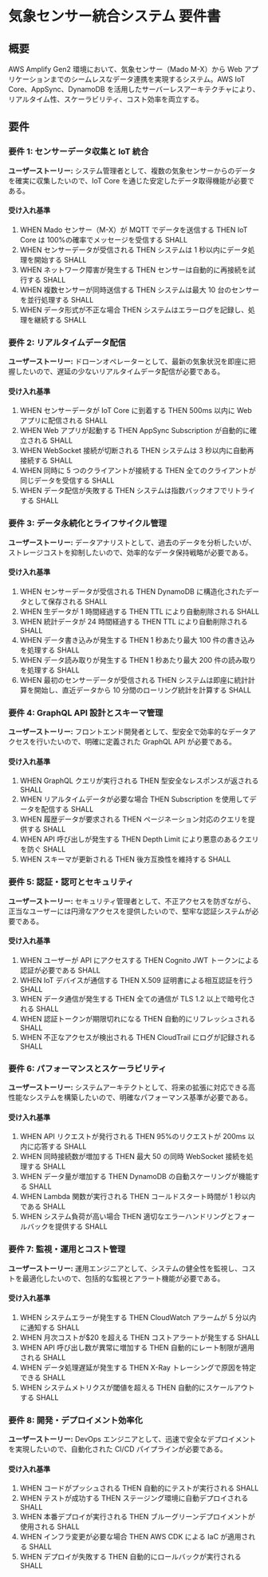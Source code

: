# 気象センサー統合システム 要件書

## 概要

AWS Amplify Gen2 環境において、気象センサー（Mado M-X）から Web アプリケーションまでのシームレスなデータ連携を実現するシステム。AWS IoT Core、AppSync、DynamoDB を活用したサーバーレスアーキテクチャにより、リアルタイム性、スケーラビリティ、コスト効率を両立する。

## 要件

### 要件 1: センサーデータ収集と IoT 統合

**ユーザーストーリー:** システム管理者として、複数の気象センサーからのデータを確実に収集したいので、IoT Core を通じた安定したデータ取得機能が必要である。

#### 受け入れ基準

1. WHEN Mado センサー（M-X）が MQTT でデータを送信する THEN IoT Core は 100%の確率でメッセージを受信する SHALL
2. WHEN センサーデータが受信される THEN システムは 1 秒以内にデータ処理を開始する SHALL
3. WHEN ネットワーク障害が発生する THEN センサーは自動的に再接続を試行する SHALL
4. WHEN 複数センサーが同時送信する THEN システムは最大 10 台のセンサーを並行処理する SHALL
5. WHEN データ形式が不正な場合 THEN システムはエラーログを記録し、処理を継続する SHALL

### 要件 2: リアルタイムデータ配信

**ユーザーストーリー:** ドローンオペレーターとして、最新の気象状況を即座に把握したいので、遅延の少ないリアルタイムデータ配信が必要である。

#### 受け入れ基準

1. WHEN センサーデータが IoT Core に到着する THEN 500ms 以内に Web アプリに配信される SHALL
2. WHEN Web アプリが起動する THEN AppSync Subscription が自動的に確立される SHALL
3. WHEN WebSocket 接続が切断される THEN システムは 3 秒以内に自動再接続する SHALL
4. WHEN 同時に 5 つのクライアントが接続する THEN 全てのクライアントが同じデータを受信する SHALL
5. WHEN データ配信が失敗する THEN システムは指数バックオフでリトライする SHALL

### 要件 3: データ永続化とライフサイクル管理

**ユーザーストーリー:** データアナリストとして、過去のデータを分析したいが、ストレージコストを抑制したいので、効率的なデータ保持戦略が必要である。

#### 受け入れ基準

1. WHEN センサーデータが受信される THEN DynamoDB に構造化されたデータとして保存される SHALL
2. WHEN 生データが 1 時間経過する THEN TTL により自動削除される SHALL
3. WHEN 統計データが 24 時間経過する THEN TTL により自動削除される SHALL
4. WHEN データ書き込みが発生する THEN 1 秒あたり最大 100 件の書き込みを処理する SHALL
5. WHEN データ読み取りが発生する THEN 1 秒あたり最大 200 件の読み取りを処理する SHALL
6. WHEN 最初のセンサーデータが受信される THEN システムは即座に統計計算を開始し、直近データから 10 分間のローリング統計を計算する SHALL

### 要件 4: GraphQL API 設計とスキーマ管理

**ユーザーストーリー:** フロントエンド開発者として、型安全で効率的なデータアクセスを行いたいので、明確に定義された GraphQL API が必要である。

#### 受け入れ基準

1. WHEN GraphQL クエリが実行される THEN 型安全なレスポンスが返される SHALL
2. WHEN リアルタイムデータが必要な場合 THEN Subscription を使用してデータを配信する SHALL
3. WHEN 履歴データが要求される THEN ページネーション対応のクエリを提供する SHALL
4. WHEN API 呼び出しが発生する THEN Depth Limit により悪意のあるクエリを防ぐ SHALL
5. WHEN スキーマが更新される THEN 後方互換性を維持する SHALL

### 要件 5: 認証・認可とセキュリティ

**ユーザーストーリー:** セキュリティ管理者として、不正アクセスを防ぎながら、正当なユーザーには円滑なアクセスを提供したいので、堅牢な認証システムが必要である。

#### 受け入れ基準

1. WHEN ユーザーが API にアクセスする THEN Cognito JWT トークンによる認証が必要である SHALL
2. WHEN IoT デバイスが通信する THEN X.509 証明書による相互認証を行う SHALL
3. WHEN データ通信が発生する THEN 全ての通信が TLS 1.2 以上で暗号化される SHALL
4. WHEN 認証トークンが期限切れになる THEN 自動的にリフレッシュされる SHALL
5. WHEN 不正なアクセスが検出される THEN CloudTrail にログが記録される SHALL

### 要件 6: パフォーマンスとスケーラビリティ

**ユーザーストーリー:** システムアーキテクトとして、将来の拡張に対応できる高性能なシステムを構築したいので、明確なパフォーマンス基準が必要である。

#### 受け入れ基準

1. WHEN API リクエストが発行される THEN 95%のリクエストが 200ms 以内に応答する SHALL
2. WHEN 同時接続数が増加する THEN 最大 50 の同時 WebSocket 接続を処理する SHALL
3. WHEN データ量が増加する THEN DynamoDB の自動スケーリングが機能する SHALL
4. WHEN Lambda 関数が実行される THEN コールドスタート時間が 1 秒以内である SHALL
5. WHEN システム負荷が高い場合 THEN 適切なエラーハンドリングとフォールバックを提供する SHALL

### 要件 7: 監視・運用とコスト管理

**ユーザーストーリー:** 運用エンジニアとして、システムの健全性を監視し、コストを最適化したいので、包括的な監視とアラート機能が必要である。

#### 受け入れ基準

1. WHEN システムエラーが発生する THEN CloudWatch アラームが 5 分以内に通知する SHALL
2. WHEN 月次コストが$20 を超える THEN コストアラートが発生する SHALL
3. WHEN API 呼び出し数が異常に増加する THEN 自動的にレート制限が適用される SHALL
4. WHEN データ処理遅延が発生する THEN X-Ray トレーシングで原因を特定できる SHALL
5. WHEN システムメトリクスが閾値を超える THEN 自動的にスケールアウトする SHALL

### 要件 8: 開発・デプロイメント効率化

**ユーザーストーリー:** DevOps エンジニアとして、迅速で安全なデプロイメントを実現したいので、自動化された CI/CD パイプラインが必要である。

#### 受け入れ基準

1. WHEN コードがプッシュされる THEN 自動的にテストが実行される SHALL
2. WHEN テストが成功する THEN ステージング環境に自動デプロイされる SHALL
3. WHEN 本番デプロイが実行される THEN ブルーグリーンデプロイメントが使用される SHALL
4. WHEN インフラ変更が必要な場合 THEN AWS CDK による IaC が適用される SHALL
5. WHEN デプロイが失敗する THEN 自動的にロールバックが実行される SHALL
